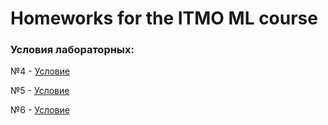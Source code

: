 # Homeworks for the ITMO ML course

### Условия лабораторных:

№4 - [Условие](https://docs.google.com/document/d/1Fe8by45SYb7jfxlmez2ILRxvQ-22hG7dd010wzNwrmE/edit)

№5 - [Условие](https://docs.google.com/document/d/1n2Vvs_fBN3lGOZ1Q3SH0YC2Jbcsdp-6b8Ox7XXZYAt0/edit)

№6 - [Условие](https://docs.google.com/document/d/1iKTic5MPIFdjdMj6e1tAlz5Eb6pv2GtzhI03VYzbb1U/edit)